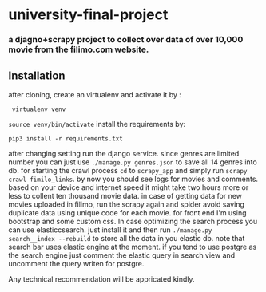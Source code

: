 # university-final-project
### a djagno+scrapy project to collect over data of over 10,000 movie from the filimo.com website. 
## Installation
after cloning, create an virtualenv and activate it by :

` virtualenv venv`

`source venv/bin/activate`
install the requirements by:

`pip3 install -r requirements.txt`

after changing setting run the django service. since genres are limited number you can just use `./manage.py genres.json` to save all 14 genres into db.
for starting the crawl process `cd` to `scrapy_app` and simply run 
`scrapy crawl fimilo_links`.
by now you should see logs for movies and comments. based on your device and internet speed it might take two hours more or less to collent ten thousand movie data.
in case of getting data for new movies uploaded in filimo, run the scrapy again and spider avoid saving duplicate data using unique code for each movie.
for front end I'm using bootstrap and some custom css. In case optimizing the search process you can use elasticcsearch. just install it and then run 
`./manage.py search__index --rebuild` to store all the data in you elastic db. note that search bar uses elastic engine at the moment. if you tend to use postgre as 
the search engine just comment the elastic query in search view and uncomment the query writen for postgre.

Any technical recommendation will be appricated kindly.

